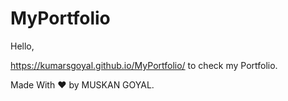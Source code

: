 # MyPortfolio

Hello,

https://kumarsgoyal.github.io/MyPortfolio/ to check my Portfolio.

Made With ❤ by MUSKAN GOYAL.

